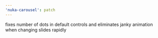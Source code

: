 ```yaml
---
'nuka-carousel': patch
---
```


fixes number of dots in default controls and eliminates janky animation when changing slides rapidly
